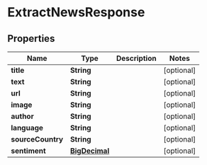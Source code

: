 

# ExtractNewsResponse

## Properties

Name | Type | Description | Notes
------------ | ------------- | ------------- | -------------
**title** | **String** |  |  [optional]
**text** | **String** |  |  [optional]
**url** | **String** |  |  [optional]
**image** | **String** |  |  [optional]
**author** | **String** |  |  [optional]
**language** | **String** |  |  [optional]
**sourceCountry** | **String** |  |  [optional]
**sentiment** | [**BigDecimal**](BigDecimal.md) |  |  [optional]




